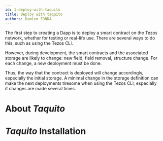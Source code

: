 ```yaml
---
id: 1-deploy-with-taquito
title: Deploy with taquito
authors: Damien ZONDA
---
```


The first step to creating a Dapp is to deploy a smart contract on the Tezos network, whether for testing or real-life use. There are several ways to do this, such as using the Tezos CLI.

However, during development, the smart contracts and the associated storage are likely to change: new field, field removal, structure change. For each change, a new deployment must be done.

Thus, the way that the contract is deployed will change accordingly, especially the initial storage. A minimal change in the storage definition can make the next deployments tiresome when using the Tezos CLI, especially if changes are made several times.

# About *Taquito*



# *Taquito* Installation
